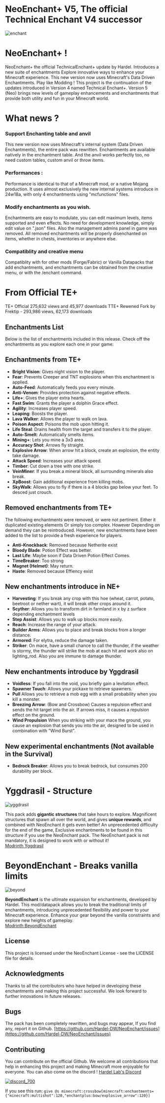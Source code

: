 # NeoEnchant+ V5, The official Technical Enchant V4 successor 
![enchant](https://github.com/Hardel-DW/NeoEnchant/assets/42413417/edfa5a06-e6e2-43ba-9c5e-a7d3c16b3bf0)

# NeoEnchant+ !
NeoEnchant+ the official TechnicalEnchant+ update by Hardel. Introduces a new suite of enchantments Explore innovative ways to enhance your Minecraft experience. This new version now uses Minecraft's Data Driven Enchantments. Play like Modding !
This project is the continuation of the updates introduced in Version 4 named Technical Enchant+. Version 5 (Neo) brings new levels of gameplay enhancements and enchantments that provide both utility and fun in your Minecraft world.

# What news ?

### Support Enchanting table and anvil
This new version now uses Minecraft's internal system (Data Driven Enchantments), the entire pack was rewritten. Enchantments are available natively in the enchantment table. And the anvil works perfectly too, no need custom tables, custom anvil or throw items. 

### Performances :
Performance is identical to that of a Minecraft mod, or a native Mojang production. It uses almost exclusively the new internal systems introduce in 24w18a, with only 4 enchantments using "mcfunctions" files.

### Modify enchantments as you wish.
Enchantments are easy to modulate, you can edit maximum levels, items supported and even effects. No need for development knowledge, simply edit value on ".json" files. Also the management admins panel in game was removed.
All removed enchantments will be properly disenchanted on items, whether in chests, inventories or anywhere else.

### Compatiblity and creative menu
Compatiblity with for other mods (Forge/Fabric) or Vanilla Datapacks that add enchantments, and enchantments can be obtained from the creative menu, or with the /enchant command.

# From Official TE+ 
TE+ Official  275,632 views and 45,977 downloads 
TTE+ Rewened Fork by Frektip - 293,986 views, 62,173 downloads

## Enchantments List
Below is the list of enchantments included in this release. Check off the enchantments as you explore each one in your game:

## Enchantments from TE+
- **Bright Vision**: Gives night vision to the player.
- **Fear**: Prevents Creeper and TNT explosions when this enchantment is applied.
- **Auto-Feed**: Automatically feeds you every minute.
- **Anti-Venom**: Provides protection against negative effects.
- **Life+**: Gives the player extra hearts.
- **Fast Swim**: Grants the player a dolphin Grace effect.
- **Agility**: Increases player speed.
- **Leaping**: Boosts the player.
- **Lava Walker**: Allows the player to walk on lava.
- **Poison Aspect**: Poisons the mob upon hitting it.
- **Life Steal**: Drains health from the target and transfers it to the player.
- **Auto-Smelt**: Automatically smelts items.
- **Mining+**: Lets you mine a 3x3 area.
- **Accuracy Shot**: Arrows fly straight.
- **Explosive Arrow**: When arrow hit a block, create an explosion, the entity take damage.
- **Attack Speed**: Increases your attack speed.
- **Timber**: Cut down a tree with one strike.
- **VeinMiner**: If you break a mineral block, all surrounding minerals also break.
- **XpBoost**: Gain additional experience from killing mobs.
- **SkyWalk**: Allows you to fly if there is a 4 blocks gap below your feet. To desced just crouch.

## Removed enchantments from TE+
The following enchantments were removed, or were not pertinent. Either it duplicated existing elements Or simply too complex. However
Depending on demand they can be reintroduced.
However, new enchantments have been added to the list to provide a fresh experience for players.

- **Anti-Knockback**: Removed because Netherite exist
- **Bloody Blade**: Potion Effect was better.
- **Last Life**: Maybe soon if Data Driven Potion Effect Comes.
- **TimeBreaker**: Too strong 
- **Magnet (Helmet)**: May return.
- **Haste**: Removed because Effiency exist

## New enchantments introduce in NE+
- **Harvesting**: If you break any crop with this hoe (wheat, carrot, potato, beetroot or nether wart), it will break other crops around it.
- **Scyther**: Allows you to transform dirt in farmland in x by z surface depending enchantment levels
- **Step Assist**: Allows you to walk up blocks more easily.
- **Reach**: Increase the range of your attack.
- **Builder Arms**: Allows you to place and break blocks from a longer distance.
- **Armored**: For elytra, reduce the damage taken.
- **Striker**: On mace, have a small chance to call the thunder, if the weather is stormy, the thunder will strike the mob at each hit and work also on lighting_rod. Also you are immune to damage thunder.

## New enchantments introduce by Yggdrasil
- **Voidless**: If you fall into the void, you briefly gain a levitation effect.
- **Spawner Touch**: Allows your pickaxe to retrieve spawners.
- **Pull** Allows you to retrieve a mob egg with a small probability when you kill a monster.
- **Breezing Arrow**: (Bow and Crossbow) Causes a repulsion effect and sends the hit target into the air. If arrows miss, it causes a repulsion effect on the ground.
- **Wind Propulsion** When you striking with your mace the ground, you cause an explosion that sends you into the air, designed to be used in combination with "Wind Burst".

## New experimental enchantments (Not available in the Survival)
- **Bedrock Breaker**: Allows you to break bedrock, but consumes 200 durability per block.

# Yggdrasil - Structure
![yggdrasil](https://github.com/Hardel-DW/Yggdrasil-Structure/assets/42413417/b481d58c-a1f4-4d04-a884-6ac538c02bbd)

This pack adds **gigantic structures** that take hours to explore. Magnificent structures that spawn all over the world, and gives **unique rewards**, and combined with NeoEnchant it gets even better!
An unprecedented difficulty for the end of the game, Exclusive enchantments to be found in this structure if you use the NeoEnchant pack.
The NeoEnchant pack is not mandatory, it is designed to work with or without it!  
[Modrinth Yggdrasil](https://modrinth.com/datapack/yggdrasil-structure)

# BeyondEnchant - Breaks vanilla limits
![beyond](https://github.com/Hardel-DW/BeyondEnchant/assets/42413417/d107bc40-c48c-47b2-91eb-8a012a55c95c)

**BeyondEnchant** is the ultimate expansion for enchantments, developed by Hardel. 
This mod/datapack allows you to break the traditional limits of enchantments, introducing unprecedented flexibility and power to your Minecraft experience. Enhance your gear beyond the vanilla constraints and explore new heights of gameplay.  
[Modrinth BeyondEnchant](https://modrinth.com/datapack/beyondenchant)

## License
This project is licensed under the NeoEnchant License - see the LICENSE file for details.

## Acknowledgments
Thanks to all the contributors who have helped in developing these enchantments and making this project successful. We look forward to further innovations in future releases.

## Bugs
The pack has been completely rewritten, and bugs may appear, If you find any, report it on Github.
[https://github.com/Hardel-DW/NeoEnchant/issues](https://github.com/Hardel-DW/NeoEnchant/issues)

## Contributing
You can contribute on the official Github. We welcome all contributions that help in enhancing this project and making Minecraft more enjoyable for everyone.
You can also come on the discord ! [Hardel Lab's Discord](https://discord.gg/mVpYB6kF93)  

[![discord_700](https://github.com/Hardel-DW/NeoEnchant/assets/42413417/d36d60d5-18f7-40e0-9d2d-dc610f6d42a5)](https://discord.gg/mVpYB6kF93)  

If you see this run:
`give @s minecraft:crossbow[minecraft:enchantments={"minecraft:multishot":120,"enchantplus:bow/explosive_arrow":120}]`
